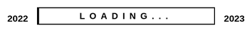 
</head>
<body>
<title>Happy New Year 2023</title>
<div class="loading">
  <h2>2022</h2>
  <div class="bar"></div>
  <h2>2023</h2>
</div>
<div class="center">
  <div><h2>Happy New Year</h2></div>
  <div></div>
  <div><h2>2023!</h2></div>
  <div></div>
</div>
<style>body {
  margin: 0;
  padding: 0;
  display: flex;
  justify-content: center;
  align-items: center;
  height: 100vh;
  overflow: hidden;
  font-family: sans-serif;
}
.center {
  position: relative;
  width: 400px;
}
.center div {
  position: relative;
  height: 100px;
  margin: -30px 0;
  z-index: 2;
  transform: skewY(-5deg);
  display: flex;
  align-items: center;
  justify-content: center;
}
.center div:nth-child(2),
.center div:nth-child(4) {
  transform: skewY(14.5deg);
  z-index: 1;
}
.center div:nth-child(4) {
  transform-origin: left;
  transform: skewY(25deg);
  top: -52px;
}
.center div:before {
  content: '';
  position: absolute;
  width: 100%;
  height: 100%;
}
.center div:nth-child(1):before,
.center div:nth-child(3):before {
  background: linear-gradient(-160deg, #ff0058, #673ab7);
  transform: scaleX(0);
}
.center div:nth-child(2):before,
.center div:nth-child(4):before {
  background: linear-gradient(-20deg, #ff0058, #38009c);
  transform: scaleX(0);
}
.center div:nth-child(1):before {
  animation: animate 1s linear forwards;
  transform-origin: right;
  animation-delay: 12s;
}
@keyframes animate {
  0% {
    transform: scaleX(0);
  }
  100% {
    transform: scaleX(1);
  }
}
.center div:nth-child(2):before {
  animation: animate 1s linear forwards;
  transform-origin: left;
  animation-delay: 13s;
}
@keyframes animate {
  0% {
    transform: scaleX(0);
  }
  100% {
    transform: scaleX(1);
  }
}
.center div:nth-child(3):before {
  animation: animate 1s linear forwards;
  transform-origin: right;
  animation-delay: 14s;
}
@keyframes animate {
  0% {
    transform: scaleX(0);
  }
  100% {
    transform: scaleX(1);
  }
}
.center div:nth-child(4):before {
  animation: animate 1s linear forwards;
  transform-origin: left;
  animation-delay: 15s;
  width: 60%;
  left: 0;
}
@keyframes animate {
  0% {
    transform: scaleX(0);
  }
  100% {
    transform: scaleX(1);
  }
}
.center div:nth-child(1):after,
.center div:nth-child(3):after {
  content: '';
  position: absolute;
  bottom: 0;
  left: 0;
  width: 100%;
  height: 50%;
  background: rgba(255, 255, 255, 0.2);
}
.center div h2 {
  position: relative;
  margin: 0;
  padding: 0;
  z-index: 10;
  color: #fff;
  opacity: 0;
}
.center div:nth-child(1) h2 {
  animation: fadeText 0.5s linear forwards;
  animation-delay: 13s;
  font-size: 40px;
}
.center div:nth-child(3) h2 {
  animation: fadeText 0.5s linear forwards;
  animation-delay: 15s;
  font-size: 90px;
  font-weight: 800;
}
@keyframes fadeText {
  0% {
   opacity: 0;
  }
  100% {
   opacity: 1;
  }
}
.loading {
  position: fixed;
  top: 0;
  left:0;
  width: 100%;
  height: 100%;
  background: #fff;
  display: flex;
  justify-content: center;
  align-items: center;
  z-index: 15;
  animation: fadeout 11s linear forwards;
}
@keyframes fadeout {
  0%, 91% {
    opacity: 1;
    visibility: visible;
  }
  100% {
    opacity: 0;
    visibility: hidden;
  }
}
.loading h2 {
  color: #000;
}
.loading .bar {
  position: relative;
  width: 400px;
  height: 40px;
  background: transparent;
  margin: 0 20px;
  border: 2px solid #000;
  box-sizing: border-box;
}
.loading .bar:before {
  content: '';
  position: absolute;
  top: 0;
  left: 0;
  width: 100%;
  height: 100%;
  background: #000;
  transform-origin: left;
  animation: animate 10s linear forwards;
}
.loading .bar:after {
  content: 'Loading...';
  position: absolute;
  top: 0;
  left: 0;
  width: 100%;
  height: 100%;
  font-weight: 800;
  text-transform: uppercase;
  letter-spacing: 10px;
  text-align: center;
  line-height: 36px;
  color: #fff;
  font-size: 20px;
  mix-blend-mode: difference;
}</style>
</body>
</html>
